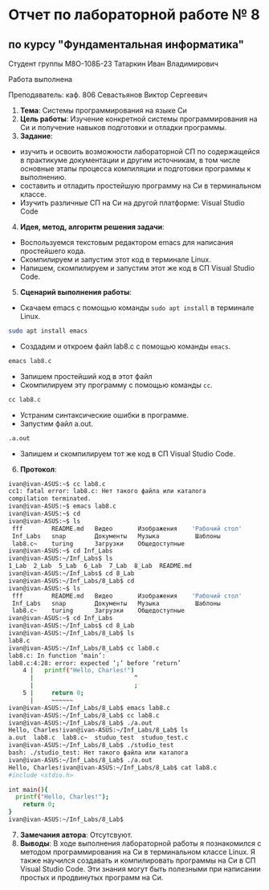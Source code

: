 # Отчет по лабораторной работе № 8
## по курсу "Фундаментальная информатика"

Студент группы М8О-108Б-23 Татаркин Иван Владимирович

Работа выполнена 

Преподаватель: каф. 806 Севастьянов Виктор Сергеевич

1. **Тема**: Системы программирования на языке Си
2. **Цель работы**: Изучение конкретной системы программирования на Си и получение навыков подготовки и отладки программы.
3. **Задание**:
- изучить и освоить возможности лабораторной СП по содержащейся в практикуме документации и другим источникам, в том числе основные этапы процесса компиляции и подготовки программы к выполнению.
- составить и отладить простейшую программу на Си в терминальном классе.
- Изучить различные СП на Си на другой платформе: Visual Studio Code
4. **Идея, метод, алгоритм решения задачи**:
- Воспользуемся текстовым редактором emacs для написания простейшего кода.
- Скомпилируем и запустим этот код в терминале Linux.
- Напишем, скомпилируем и запустим этот же код в СП Visual Studio Code.
5. **Сценарий выполнения работы**:
- Скачаем emacs с помощью команды `sudo apt install` в терминале Linux.
```bash
sudo apt install emacs
```
- Создадим и откроем файл lab8.c с помощью команды `emacs`.
```bash
emacs lab8.c
```
- Запишем простейший код в этот файл
- Скомпилируем эту программу с помощью команды `cc`.
```bash
сс lab8.c
```
- Устраним синтаксические ошибки в программе.
- Запустим файл a.out.
```bash
.a.out
```
- Запишем и скомпилируем тот же код в СП Visual Studio Code.
6. **Протокол**:
```bash
ivan@ivan-ASUS:~$ cc lab8.c
cc1: fatal error: lab8.c: Нет такого файла или каталога
compilation terminated.
ivan@ivan-ASUS:~$ emacs lab8.c
ivan@ivan-ASUS:~$ cd
ivan@ivan-ASUS:~$ ls
 fff        README.md   Видео       Изображения    'Рабочий стол'
 Inf_Labs   snap        Документы   Музыка          Шаблоны
 lab8.c~    turing      Загрузки    Общедоступные
ivan@ivan-ASUS:~$ cd Inf_Labs
ivan@ivan-ASUS:~/Inf_Labs$ ls
1_Lab  2_Lab  5_Lab  6_Lab  7_Lab  8_Lab  README.md
ivan@ivan-ASUS:~/Inf_Labs$ cd 8_Lab
ivan@ivan-ASUS:~/Inf_Labs/8_Lab$ cd
ivan@ivan-ASUS:~$ ls
 fff        README.md   Видео       Изображения    'Рабочий стол'
 Inf_Labs   snap        Документы   Музыка          Шаблоны
 lab8.c~    turing      Загрузки    Общедоступные
ivan@ivan-ASUS:~$ cd Inf_Labs
ivan@ivan-ASUS:~/Inf_Labs$ cd 8_Lab
ivan@ivan-ASUS:~/Inf_Labs/8_Lab$ ls
lab8.c
ivan@ivan-ASUS:~/Inf_Labs/8_Lab$ cc lab8.c
lab8.c: In function ‘main’:
lab8.c:4:28: error: expected ‘;’ before ‘return’
    4 |   printf("Hello, Charles!")
      |                            ^
      |                            ;
    5 |     return 0;
      |     ~~~~~~                  
ivan@ivan-ASUS:~/Inf_Labs/8_Lab$ emacs lab8.c
ivan@ivan-ASUS:~/Inf_Labs/8_Lab$ cc lab8.c
ivan@ivan-ASUS:~/Inf_Labs/8_Lab$ ./a.out
Hello, Charles!ivan@ivan-ASUS:~/Inf_Labs/8_Lab$ ls
a.out  lab8.c  lab8.c~  studuo_test  studuo_test.c
ivan@ivan-ASUS:~/Inf_Labs/8_Lab$ ./studio_test
bash: ./studio_test: Нет такого файла или каталога
ivan@ivan-ASUS:~/Inf_Labs/8_Lab$ ./a.out
Hello, Charles!ivan@ivan-ASUS:~/Inf_Labs/8_Lab$ cat lab8.c
#include <stdio.h>

int main(){
  printf("Hello, Charles!");
    return 0;
}
ivan@ivan-ASUS:~/Inf_Labs/8_Lab$ 
```
7. **Замечания автора**: Отсутсвуют.
8. **Выводы**: В ходе выполнения лабораторной работы я познакомился с методом программирования на Си в терминальном классе Linux. Я также научился создавать и компилировать программы на Си в СП Visual Studio Code. Эти знания могут быть полезными при написании простых и продвинутых программ на Си.

